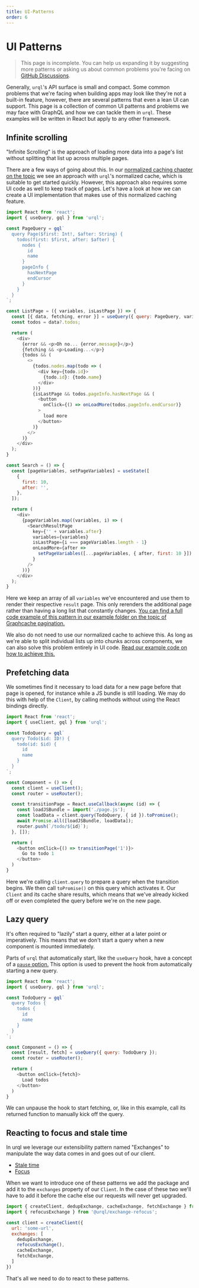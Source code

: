 ```yaml
---
title: UI-Patterns
order: 6
---
```


# UI Patterns

> This page is incomplete. You can help us expanding it by suggesting more patterns or asking us about common problems you're facing on [GitHub Discussions](https://github.com/FormidableLabs/urql/discussions).

Generally, `urql`'s API surface is small and compact. Some common problems that we're facing when building apps may look like they're not a built-in feature, however, there are several patterns that even a lean UI can support.
This page is a collection of common UI patterns and problems we may face with GraphQL and how we can tackle them in
`urql`. These examples will be written in React but apply to any other framework.

## Infinite scrolling

"Infinite Scrolling" is the approach of loading more data into a page's list without splitting that list up across multiple pages.

There are a few ways of going about this. In our [normalized caching chapter on the topic](../graphcache/local-resolvers.md#pagination)
we see an approach with `urql`'s normalized cache, which is suitable to get started quickly. However, this approach also requires some UI code as well to keep track of pages.
Let's have a look at how we can create a UI implementation that makes use of this normalized caching feature.

```js
import React from 'react';
import { useQuery, gql } from 'urql';

const PageQuery = gql`
  query Page($first: Int!, $after: String) {
    todos(first: $first, after: $after) {
      nodes {
        id
        name
      }
      pageInfo {
        hasNextPage
        endCursor
      }
    }
  }
`;

const ListPage = ({ variables, isLastPage }) => {
  const [{ data, fetching, error }] = useQuery({ query: PageQuery, variables });
  const todos = data?.todos;

  return (
    <div>
      {error && <p>Oh no... {error.message}</p>}
      {fetching && <p>Loading...</p>}
      {todos && (
        <>
          {todos.nodes.map(todo => (
            <div key={todo.id}>
              {todo.id}: {todo.name}
            </div>
          ))}
          {isLastPage && todos.pageInfo.hasNextPage && (
            <button
              onClick={() => onLoadMore(todos.pageInfo.endCursor)}
            >
              load more
            </button>
          )}
        </>
      )}
    </div>
  );
}

const Search = () => {
  const [pageVariables, setPageVariables] = useState([
    {
      first: 10,
      after: '',
    },
  ]);

  return (
    <div>
      {pageVariables.map((variables, i) => (
        <SearchResultPage
          key={'' + variables.after}
          variables={variables}
          isLastPage={i === pageVariables.length - 1}
          onLoadMore={after =>
            setPageVariables([...pageVariables, { after, first: 10 }])
          }
        />
      ))}
    </div>
  );
}
```

Here we keep an array of all `variables` we've encountered and use them to render their
respective `result` page. This only rerenders the additional page rather than having a long
list that constantly changes. [You can find a full code example of this pattern in our example folder on the topic of Graphcache pagination.](https://github.com/FormidableLabs/urql/tree/main/examples/with-graphcache-pagination)

We also do not need to use our normalized cache to achieve this. As long as we're able to split individual lists up into chunks across components, we can also solve this problem entirely in UI code. [Read our example code on how to achieve this.](https://github.com/FormidableLabs/urql/tree/main/examples/with-pagination)

## Prefetching data

We sometimes find it necessary to load data for a new page before that page is opened, for instance while a JS bundle is still loading. We may
do this with help of the `Client`, by calling methods without using the React bindings directly.

```js
import React from 'react';
import { useClient, gql } from 'urql';

const TodoQuery = gql`
  query Todo($id: ID!) {
    todo(id: $id) {
      id
      name
    }
  }
`;

const Component = () => {
  const client = useClient();
  const router = useRouter();

  const transitionPage = React.useCallback(async (id) => {
    const loadJSBundle = import('./page.js');
    const loadData = client.query(TodoQuery, { id }).toPromise();
    await Promise.all([loadJSBundle, loadData]);
    router.push(`/todo/${id}`);
  }, []);

  return (
    <button onClick={() => transitionPage('1')}>
      Go to todo 1
    </button>
  )
}
```

Here we're calling `client.query` to prepare a query when the transition begins.
We then call `toPromise()` on this query which activates it. Our `Client` and its cache share results, which means that we've already kicked off or even completed the query before we're on the new page.

## Lazy query

It's often required to "lazily" start a query, either at a later point or imperatively. This means that we don't start a query when a new component is mounted immediately.

Parts of `urql` that automatically start, like the `useQuery` hook, have a concept of a [`pause` option.](./react-preact.md#pausing-usequery) This option is used to prevent the hook from automatically starting a new query.

```js
import React from 'react';
import { useQuery, gql } from 'urql';

const TodoQuery = gql`
  query Todos {
    todos {
      id
      name
    }
  }
`;

const Component = () => {
  const [result, fetch] = useQuery({ query: TodoQuery });
  const router = useRouter();

  return (
    <button onClick={fetch}>
      Load todos
    </button>
  )
}
```

We can unpause the hook to start fetching, or, like in this example, call its returned function to manually kick off the query.

## Reacting to focus and stale time

In urql we leverage our extensibility pattern named "Exchanges" to manipulate the way
data comes in and goes out of our client.

- [Stale time](https://github.com/FormidableLabs/urql/tree/main/exchanges/request-policy)
- [Focus](https://github.com/FormidableLabs/urql/tree/main/exchanges/refocus)

When we want to introduce one of these patterns we add the package and add it to the `exchanges`
property of our `Client`. In the case of these two we'll have to add it before the cache
else our requests will never get upgraded.

```js
import { createClient, dedupExchange, cacheExchange, fetchExchange } from 'urql';
import { refocusExchange } from '@urql/exchange-refocus';

const client = createClient({
  url: 'some-url',
  exchanges: [
    dedupExchange,
    refocusExchange(),
    cacheExchange,
    fetchExchange,
  ]
})
```

That's all we need to do to react to these patterns.

